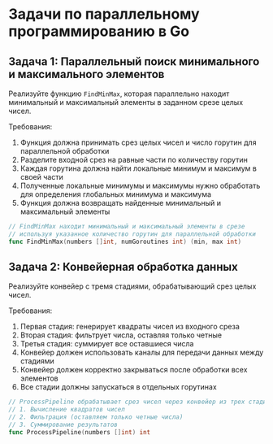 # Задачи по параллельному программированию в Go

## Задача 1: Параллельный поиск минимального и максимального элементов

Реализуйте функцию `FindMinMax`, которая параллельно находит минимальный и максимальный элементы в заданном срезе целых чисел.

Требования:
1. Функция должна принимать срез целых чисел и число горутин для параллельной обработки
2. Разделите входной срез на равные части по количеству горутин
3. Каждая горутина должна найти локальные минимум и максимум в своей части
4. Полученные локальные минимумы и максимумы нужно обработать для определения глобальных минимума и максимума
5. Функция должна возвращать найденные минимальный и максимальный элементы

```go
// FindMinMax находит минимальный и максимальный элементы в срезе
// используя указанное количество горутин для параллельной обработки
func FindMinMax(numbers []int, numGoroutines int) (min, max int)
```

## Задача 2: Конвейерная обработка данных

Реализуйте конвейер с тремя стадиями, обрабатывающий срез целых чисел. 

Требования:
1. Первая стадия: генерирует квадраты чисел из входного среза
2. Вторая стадия: фильтрует числа, оставляя только четные
3. Третья стадия: суммирует все оставшиеся числа
4. Конвейер должен использовать каналы для передачи данных между стадиями
5. Конвейер должен корректно закрываться после обработки всех элементов
6. Все стадии должны запускаться в отдельных горутинах

```go
// ProcessPipeline обрабатывает срез чисел через конвейер из трех стадий:
// 1. Вычисление квадратов чисел
// 2. Фильтрация (оставляем только четные числа)
// 3. Суммирование результатов
func ProcessPipeline(numbers []int) int
``` 